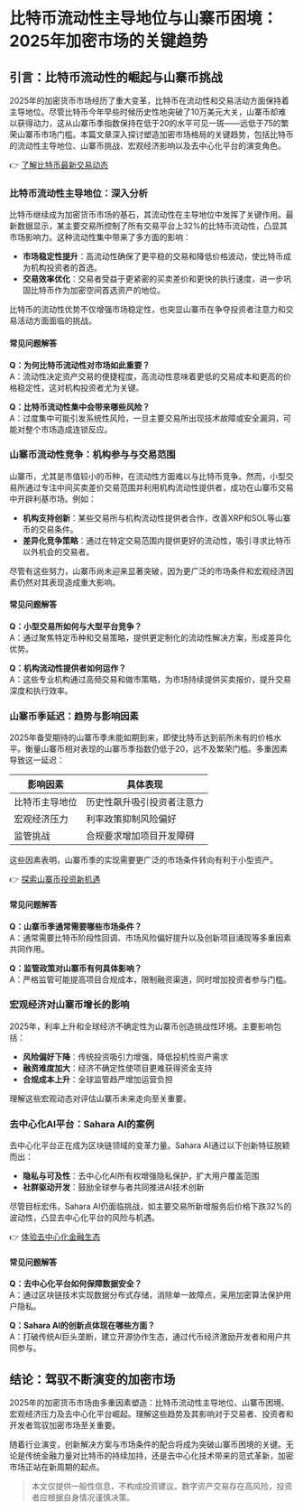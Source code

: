 # 比特币流动性主导地位与山寨币困境：2025年加密市场的关键趋势

## 引言：比特币流动性的崛起与山寨币挑战

2025年的加密货币市场经历了重大变革，比特币在流动性和交易活动方面保持着主导地位。尽管比特币今年早些时候历史性地突破了10万美元大关，山寨币却难以获得动力，这从山寨币季指数保持在低于20的水平可见一斑——远低于75的繁荣山寨币市场门槛。本篇文章深入探讨塑造加密市场格局的关键趋势，包括比特币的流动性主导地位、山寨币挑战、宏观经济影响以及去中心化平台的演变角色。

👉 [了解比特币最新交易动态](https://bit.ly/okx_welcome)

### 比特币流动性主导地位：深入分析

比特币继续成为加密货币市场的基石，其流动性在主导地位中发挥了关键作用。最新数据显示，某主要交易所控制了所有交易平台上32%的比特币流动性，凸显其市场影响力。这种流动性集中带来了多方面的影响：

- **市场稳定性提升**：高流动性确保了更平稳的交易和降低价格波动，使比特币成为机构投资者的首选。
- **交易效率优化**：交易者受益于更紧密的买卖差价和更快的执行速度，进一步巩固比特币作为加密空间首选资产的地位。

比特币的流动性优势不仅增强市场稳定性，也突显山寨币在争夺投资者注意力和交易活动方面面临的挑战。

#### 常见问题解答
**Q：为何比特币流动性对市场如此重要？**  
A：流动性决定资产交易的便捷程度，高流动性意味着更低的交易成本和更高的价格稳定性，这对机构投资者尤为关键。

**Q：比特币流动性集中会带来哪些风险？**  
A：过度集中可能引发系统性风险，一旦主要交易所出现技术故障或安全漏洞，可能对整个市场造成连锁反应。

### 山寨币流动性竞争：机构参与与交易范围

山寨币，尤其是市值较小的币种，在流动性方面难以与比特币竞争。然而，小型交易所通过专注中间买卖差价交易范围并利用机构流动性提供者，成功在山寨币交易中开辟利基市场。例如：

- **机构支持创新**：某些交易所与机构流动性提供者合作，改善XRP和SOL等山寨币的交易条件。
- **差异化竞争策略**：通过在特定交易范围内提供更好的流动性，吸引寻求比特币以外机会的交易者。

尽管有这些努力，山寨币尚未迎来显著突破，因为更广泛的市场条件和宏观经济因素仍然对其表现造成重大影响。

#### 常见问题解答
**Q：小型交易所如何与大型平台竞争？**  
A：通过聚焦特定币种和交易策略，提供更定制化的流动性解决方案，形成差异化优势。

**Q：机构流动性提供者如何运作？**  
A：这些专业机构通过高频交易和做市策略，为市场持续提供买卖报价，提升交易深度和执行效率。

### 山寨币季延迟：趋势与影响因素

2025年备受期待的山寨币季未能如期到来，即使比特币达到前所未有的价格水平。衡量山寨币相对表现的山寨币季指数仍低于20，远不及繁荣门槛。多重因素导致这一延迟：

| 影响因素       | 具体表现                          |
|----------------|-----------------------------------|
| 比特币主导地位 | 历史性飙升吸引投资者注意力        |
| 宏观经济压力   | 利率政策抑制风险偏好              |
| 监管挑战       | 合规要求增加项目开发障碍          |

这些因素表明，山寨币季的实现需要更广泛的市场条件转向有利于小型资产。

👉 [探索山寨币投资新机遇](https://bit.ly/okx_welcome)

#### 常见问题解答
**Q：山寨币季通常需要哪些市场条件？**  
A：通常需要比特币阶段性回调、市场风险偏好提升以及创新项目涌现等多重因素共同作用。

**Q：监管政策对山寨币有何具体影响？**  
A：严格监管可能提高项目合规成本，限制融资渠道，同时增加投资者参与门槛。

### 宏观经济对山寨币增长的影响

2025年，利率上升和全球经济不确定性为山寨币创造挑战性环境。主要影响包括：

- **风险偏好下降**：传统投资吸引力增强，降低投机性资产需求
- **融资难度加大**：经济不确定性使项目更难获得资金支持
- **合规成本上升**：全球监管趋严增加运营负担

理解这些宏观动态对评估山寨币未来走向至关重要。

### 去中心化AI平台：Sahara AI的案例

去中心化平台正在成为区块链领域的变革力量。Sahara AI通过以下创新特征脱颖而出：

- **隐私与可及性**：去中心化AI所有权增强隐私保护，扩大用户覆盖范围
- **社群驱动开发**：鼓励全球参与者共同推进AI技术创新

尽管目标宏伟，Sahara AI仍面临挑战，如主要交易所新增服务后价格下跌32%的波动性，凸显去中心化平台的风险与机遇。

👉 [体验去中心化金融生态](https://bit.ly/okx_welcome)

#### 常见问题解答
**Q：去中心化平台如何保障数据安全？**  
A：通过区块链技术实现数据分布式存储，消除单一故障点，采用加密算法保护用户隐私。

**Q：Sahara AI的创新点体现在哪些方面？**  
A：打破传统AI巨头垄断，建立开源协作生态，通过代币经济激励开发者和用户共同参与。

## 结论：驾驭不断演变的加密市场

2025年的加密货币市场由多重因素塑造：比特币流动性主导地位、山寨币困境、宏观经济压力及去中心化平台崛起。理解这些趋势及其影响对于交易者、投资者和开发者驾驭加密市场至关重要。

随着行业演变，创新解决方案与市场条件的配合将成为突破山寨币困境的关键。无论是传统金融力量对比特币的持续加持，还是去中心化技术带来的范式革新，加密市场正站在新周期的起点。

> 本文仅提供一般性信息，不构成投资建议。数字资产交易存在高风险，投资者应根据自身情况谨慎决策。